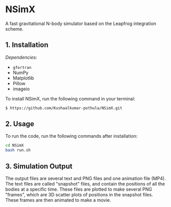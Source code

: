 # NSimX
A fast gravitational N-body simulator based on the Leapfrog integration scheme.

## 1. Installation
*Dependencies*:
- ```gfortran``` 
- NumPy
- Matplotlib
- Pillow
- imageio


To install NSimX, run the following command in your terminal:
```bash
$ https://github.com/Kushaalkumar-pothula/NSimX.git
```

## 2. Usage
To run the code, run the following commands after installation:
```bash
cd NSimX
bash run.sh
```
## 3. Simulation Output
The output files are several text and PNG files and one animation file (MP4). The text files are called "snapshot" files, and contain the positions of all the bodies at a specific time. These files are plotted to make several PNG "frames", which are 3D scatter plots of positions in the snapshot files. These frames are then animated to make a movie.
